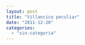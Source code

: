 ```yaml
---
layout: post
title: "Villancico peculiar"
date: "2011-12-20"
categories: 
  - "sin-categoria"
---
```



